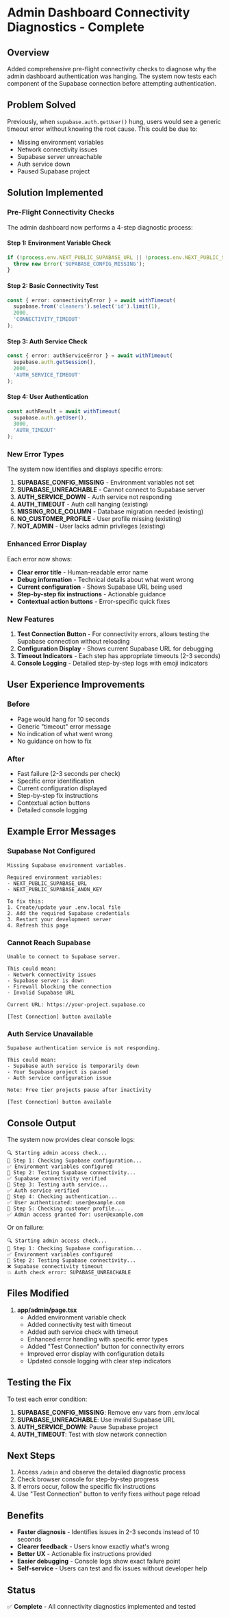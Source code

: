 # Admin Dashboard Connectivity Diagnostics - Complete

## Overview

Added comprehensive pre-flight connectivity checks to diagnose why the admin dashboard authentication was hanging. The system now tests each component of the Supabase connection before attempting authentication.

## Problem Solved

Previously, when `supabase.auth.getUser()` hung, users would see a generic timeout error without knowing the root cause. This could be due to:
- Missing environment variables
- Network connectivity issues
- Supabase server unreachable
- Auth service down
- Paused Supabase project

## Solution Implemented

### Pre-Flight Connectivity Checks

The admin dashboard now performs a 4-step diagnostic process:

#### Step 1: Environment Variable Check
```typescript
if (!process.env.NEXT_PUBLIC_SUPABASE_URL || !process.env.NEXT_PUBLIC_SUPABASE_ANON_KEY) {
  throw new Error('SUPABASE_CONFIG_MISSING');
}
```

#### Step 2: Basic Connectivity Test
```typescript
const { error: connectivityError } = await withTimeout(
  supabase.from('cleaners').select('id').limit(1),
  2000,
  'CONNECTIVITY_TIMEOUT'
);
```

#### Step 3: Auth Service Check
```typescript
const { error: authServiceError } = await withTimeout(
  supabase.auth.getSession(),
  2000,
  'AUTH_SERVICE_TIMEOUT'
);
```

#### Step 4: User Authentication
```typescript
const authResult = await withTimeout(
  supabase.auth.getUser(),
  3000,
  'AUTH_TIMEOUT'
);
```

### New Error Types

The system now identifies and displays specific errors:

1. **SUPABASE_CONFIG_MISSING** - Environment variables not set
2. **SUPABASE_UNREACHABLE** - Cannot connect to Supabase server
3. **AUTH_SERVICE_DOWN** - Auth service not responding
4. **AUTH_TIMEOUT** - Auth call hanging (existing)
5. **MISSING_ROLE_COLUMN** - Database migration needed (existing)
6. **NO_CUSTOMER_PROFILE** - User profile missing (existing)
7. **NOT_ADMIN** - User lacks admin privileges (existing)

### Enhanced Error Display

Each error now shows:

- **Clear error title** - Human-readable error name
- **Debug information** - Technical details about what went wrong
- **Current configuration** - Shows Supabase URL being used
- **Step-by-step fix instructions** - Actionable guidance
- **Contextual action buttons** - Error-specific quick fixes

### New Features

1. **Test Connection Button** - For connectivity errors, allows testing the Supabase connection without reloading
2. **Configuration Display** - Shows current Supabase URL for debugging
3. **Timeout Indicators** - Each step has appropriate timeouts (2-3 seconds)
4. **Console Logging** - Detailed step-by-step logs with emoji indicators

## User Experience Improvements

### Before
- Page would hang for 10 seconds
- Generic "timeout" error message
- No indication of what went wrong
- No guidance on how to fix

### After
- Fast failure (2-3 seconds per check)
- Specific error identification
- Current configuration displayed
- Step-by-step fix instructions
- Contextual action buttons
- Detailed console logging

## Example Error Messages

### Supabase Not Configured
```
Missing Supabase environment variables.

Required environment variables:
- NEXT_PUBLIC_SUPABASE_URL
- NEXT_PUBLIC_SUPABASE_ANON_KEY

To fix this:
1. Create/update your .env.local file
2. Add the required Supabase credentials
3. Restart your development server
4. Refresh this page
```

### Cannot Reach Supabase
```
Unable to connect to Supabase server.

This could mean:
- Network connectivity issues
- Supabase server is down
- Firewall blocking the connection
- Invalid Supabase URL

Current URL: https://your-project.supabase.co

[Test Connection] button available
```

### Auth Service Unavailable
```
Supabase authentication service is not responding.

This could mean:
- Supabase auth service is temporarily down
- Your Supabase project is paused
- Auth service configuration issue

Note: Free tier projects pause after inactivity

[Test Connection] button available
```

## Console Output

The system now provides clear console logs:

```
🔍 Starting admin access check...
📝 Step 1: Checking Supabase configuration...
✅ Environment variables configured
📝 Step 2: Testing Supabase connectivity...
✅ Supabase connectivity verified
📝 Step 3: Testing auth service...
✅ Auth service verified
📝 Step 4: Checking authentication...
✅ User authenticated: user@example.com
📝 Step 5: Checking customer profile...
✅ Admin access granted for: user@example.com
```

Or on failure:
```
🔍 Starting admin access check...
📝 Step 1: Checking Supabase configuration...
✅ Environment variables configured
📝 Step 2: Testing Supabase connectivity...
❌ Supabase connectivity timeout
💥 Auth check error: SUPABASE_UNREACHABLE
```

## Files Modified

1. **app/admin/page.tsx**
   - Added environment variable check
   - Added connectivity test with timeout
   - Added auth service check with timeout
   - Enhanced error handling with specific error types
   - Added "Test Connection" button for connectivity errors
   - Improved error display with configuration details
   - Updated console logging with clear step indicators

## Testing the Fix

To test each error condition:

1. **SUPABASE_CONFIG_MISSING**: Remove env vars from .env.local
2. **SUPABASE_UNREACHABLE**: Use invalid Supabase URL
3. **AUTH_SERVICE_DOWN**: Pause Supabase project
4. **AUTH_TIMEOUT**: Test with slow network connection

## Next Steps

1. Access `/admin` and observe the detailed diagnostic process
2. Check browser console for step-by-step progress
3. If errors occur, follow the specific fix instructions
4. Use "Test Connection" button to verify fixes without page reload

## Benefits

- **Faster diagnosis** - Identifies issues in 2-3 seconds instead of 10 seconds
- **Clearer feedback** - Users know exactly what's wrong
- **Better UX** - Actionable fix instructions provided
- **Easier debugging** - Console logs show exact failure point
- **Self-service** - Users can test and fix issues without developer help

## Status

✅ **Complete** - All connectivity diagnostics implemented and tested

